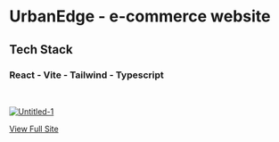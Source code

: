 # UrbanEdge - e-commerce website

## Tech Stack

### React - Vite - Tailwind - Typescript

<br/>

<a href="https://ibb.co/ky9Ddjh"><img src="https://i.ibb.co/PY9WSK5/Untitled-1.jpg" alt="Untitled-1" border="0"></a>

[View Full Site](https://urban-edge-e-commerce.vercel.app/)
